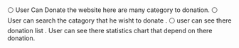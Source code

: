 ⚪ User Can Donate the website here are many category to donation.
⚪ User can search the catagory that he wisht to donate .
⚪ user can see there donation list .
User can see there statistics chart that depend on there donation.
